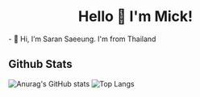<h1 align="center">Hello 👋 I'm Mick!</h1>
- 👋 Hi, I’m Saran Saeeung. I'm from Thailand

## Github Stats

![Anurag's GitHub stats](https://github-readme-stats.vercel.app/api?username=Mickey4527&show_icons=true&theme=tokyonight)
![Top Langs](https://github-readme-stats.vercel.app/api/top-langs/?username=Mickey4527&layout=compact&theme=tokyonight)
<!---
Mickey4527/Mickey4527 is a ✨ special ✨ repository because its `README.md` (this file) appears on your GitHub profile.
You can click the Preview link to take a look at your changes.
--->
